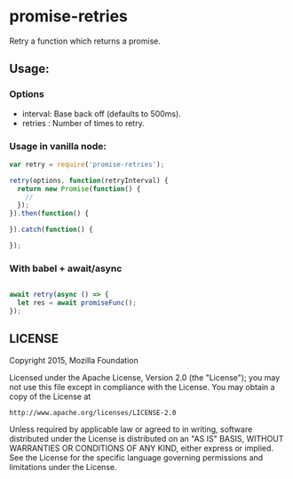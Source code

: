 # promise-retries

Retry a function which returns a promise.


## Usage:

### Options

  - interval: Base back off (defaults to 500ms).
  - retries : Number of times to retry.

### Usage in vanilla node:

```js
var retry = require('promise-retries');

retry(options, function(retryInterval) {
  return new Promise(function() {
    //
  });
}).then(function() {

}).catch(function() {

});

```

### With babel + await/async

```js

await retry(async () => {
  let res = await promiseFunc();
});

```

## LICENSE

Copyright 2015, Mozilla Foundation

Licensed under the Apache License, Version 2.0 (the "License");
you may not use this file except in compliance with the License.
You may obtain a copy of the License at

    http://www.apache.org/licenses/LICENSE-2.0

Unless required by applicable law or agreed to in writing, software
distributed under the License is distributed on an "AS IS" BASIS,
WITHOUT WARRANTIES OR CONDITIONS OF ANY KIND, either express or implied.
See the License for the specific language governing permissions and
limitations under the License.
